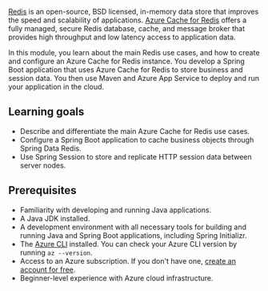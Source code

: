 
[Redis](https://redis.io) is an open-source, BSD licensed, in-memory data store that improves the speed and scalability of applications. [Azure Cache for Redis](https://azure.microsoft.com/services/cache) offers a fully managed, secure Redis database, cache, and message broker that provides high throughput and low latency access to application data.

In this module, you learn about the main Redis use cases, and how to create and configure an Azure Cache for Redis instance. You develop a Spring Boot application that uses Azure Cache for Redis to store business and session data. You then use Maven and Azure App Service to deploy and run your application in the cloud.

## Learning goals

- Describe and differentiate the main Azure Cache for Redis use cases.
- Configure a Spring Boot application to cache business objects through Spring Data Redis.
- Use Spring Session to store and replicate HTTP session data between server nodes.

## Prerequisites

- Familiarity with developing and running Java applications.
- A Java JDK installed.
- A development environment with all necessary tools for building and running Java and Spring Boot applications, including Spring Initializr.
- The [Azure CLI](/cli/azure/install-azure-cli) installed. You can check your Azure CLI version by running `az --version`.
- Access to an Azure subscription. If you don't have one, [create an account for free]().
- Beginner-level experience with Azure cloud infrastructure.

